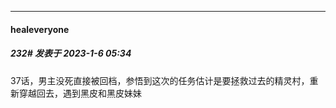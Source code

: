 

*****

####  healeveryone  
##### 232#       发表于 2023-1-6 05:34

37话，男主没死直接被回档，参悟到这次的任务估计是要拯救过去的精灵村，重新穿越回去，遇到黑皮和黑皮妹妹

